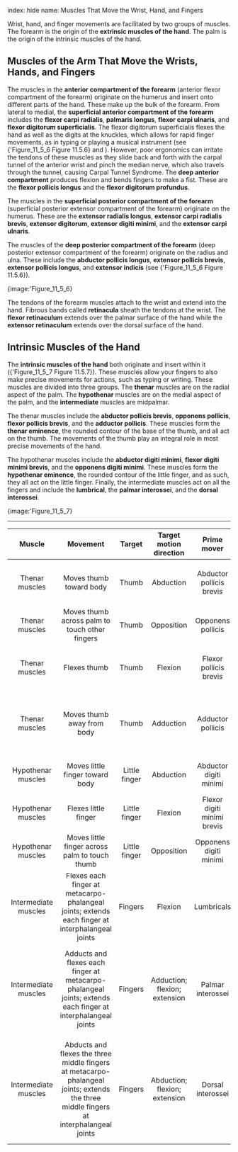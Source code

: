index: hide
name: Muscles That Move the Wrist, Hand, and Fingers

Wrist, hand, and finger movements are facilitated by two groups of muscles. The forearm is the origin of the  **extrinsic muscles of the hand**. The palm is the origin of the intrinsic muscles of the hand.

## Muscles of the Arm That Move the Wrists, Hands, and Fingers

The muscles in the  **anterior compartment of the forearm** (anterior flexor compartment of the forearm) originate on the humerus and insert onto different parts of the hand. These make up the bulk of the forearm. From lateral to medial, the  **superficial anterior compartment of the forearm** includes the  **flexor carpi radialis**,  **palmaris longus**,  **flexor carpi ulnaris**, and  **flexor digitorum superficialis**. The flexor digitorum superficialis flexes the hand as well as the digits at the knuckles, which allows for rapid finger movements, as in typing or playing a musical instrument (see {'Figure_11_5_6 Figure 11.5.6} and ). However, poor ergonomics can irritate the tendons of these muscles as they slide back and forth with the carpal tunnel of the anterior wrist and pinch the median nerve, which also travels through the tunnel, causing Carpal Tunnel Syndrome. The  **deep anterior compartment** produces flexion and bends fingers to make a fist. These are the  **flexor pollicis longus** and the  **flexor digitorum profundus**.

The muscles in the  **superficial posterior compartment of the forearm** (superficial posterior extensor compartment of the forearm) originate on the humerus. These are the  **extensor radialis longus**,  **extensor carpi radialis brevis**,  **extensor digitorum**,  **extensor digiti minimi**, and the  **extensor carpi ulnaris**.

The muscles of the  **deep posterior compartment of the forearm** (deep posterior extensor compartment of the forearm) originate on the radius and ulna. These include the  **abductor pollicis longus**,  **extensor pollicis brevis**,  **extensor pollicis longus**, and  **extensor indicis** (see {'Figure_11_5_6 Figure 11.5.6}).


{image:'Figure_11_5_6}
        

The tendons of the forearm muscles attach to the wrist and extend into the hand. Fibrous bands called  **retinacula** sheath the tendons at the wrist. The  **flexor retinaculum** extends over the palmar surface of the hand while the  **extensor retinaculum** extends over the dorsal surface of the hand.

## Intrinsic Muscles of the Hand

The  **intrinsic muscles of the hand** both originate and insert within it ({'Figure_11_5_7 Figure 11.5.7}). These muscles allow your fingers to also make precise movements for actions, such as typing or writing. These muscles are divided into three groups. The  **thenar** muscles are on the radial aspect of the palm. The  **hypothenar** muscles are on the medial aspect of the palm, and the  **intermediate** muscles are midpalmar.

The thenar muscles include the  **abductor pollicis brevis**,  **opponens pollicis**,  **flexor pollicis brevis**, and the  **adductor pollicis**. These muscles form the  **thenar eminence**, the rounded contour of the base of the thumb, and all act on the thumb. The movements of the thumb play an integral role in most precise movements of the hand.

The hypothenar muscles include the  **abductor digiti minimi**,  **flexor digiti minimi brevis**, and the  **opponens digiti minimi**. These muscles form the  **hypothenar eminence**, the rounded contour of the little finger, and as such, they all act on the little finger. Finally, the intermediate muscles act on all the fingers and include the  **lumbrical**, the  **palmar interossei**, and the  **dorsal interossei**.


{image:'Figure_11_5_7}
        


****

| Muscle | Movement | Target | Target motion direction | Prime mover | Origin | Insertion |
|:-:|:-:|:-:|:-:|:-:|:-:|:-:|
| Thenar muscles | Moves thumb toward body | Thumb | Abduction | Abductor pollicis brevis | Flexor retinaculum; and nearby carpals | Lateral base of proximal phalanx of thumb |
| Thenar muscles | Moves thumb across palm to touch other fingers | Thumb | Opposition | Opponens pollicis | Flexor retinaculum; trapezium | Anterior of first metacarpal |
| Thenar muscles | Flexes thumb | Thumb | Flexion | Flexor pollicis brevis | Flexor retinaculum; trapezium | Lateral base of proximal phalanx of thumb |
| Thenar muscles | Moves thumb away from body | Thumb | Adduction | Adductor pollicis | Capitate bone; bases of metacarpals 2–4; front of metacarpal 3 | Medial base of proximal phalanx of thumb |
| Hypothenar muscles | Moves little finger toward body | Little finger | Abduction | Abductor digiti minimi | Pisiform bone | Medial side of proximal phalanx of little finger |
| Hypothenar muscles | Flexes little finger | Little finger | Flexion | Flexor digiti minimi brevis | Hamate bone; flexor retinaculum | Medial side of proximal phalanx of little finger |
| Hypothenar muscles | Moves little finger across palm to touch thumb | Little finger | Opposition | Opponens digiti minimi | Hamate bone; flexor retinaculum | Medial side of fifth metacarpal |
| Intermediate muscles | Flexes each finger at metacarpo-phalangeal joints; extends each finger at interphalangeal joints | Fingers | Flexion | Lumbricals | Palm (lateral sides of tendons in flexor digitorum profundus) | Fingers 2–5 (lateral edges of extensional expansions on first phalanges) |
| Intermediate muscles | Adducts and flexes each finger at metacarpo-phalangeal joints; extends each finger at interphalangeal joints | Fingers | Adduction; flexion; extension | Palmar interossei | Side of each metacarpal that faces metacarpal 3 (absent from metacarpal 3) | Extensor expansion on first phalanx of each finger (except finger 3) on side facing finger 3 |
| Intermediate muscles | Abducts and flexes the three middle fingers at metacarpo-phalangeal joints; extends the three middle fingers at interphalangeal joints | Fingers | Abduction; flexion; extension | Dorsal interossei | Sides of metacarpals | Both sides of finger 3; for each other finger, extensor expansion over first phalanx on side opposite finger 3 |
    
